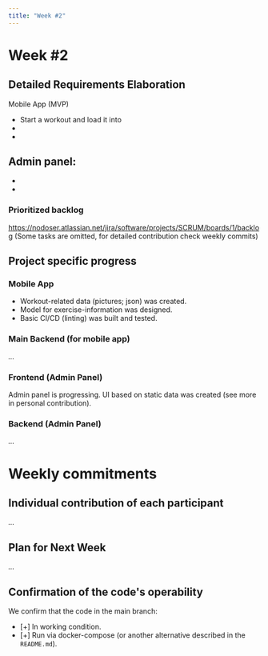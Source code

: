 ```yaml
---
title: "Week #2"
---
```


# **Week #2**

## Detailed Requirements Elaboration

Mobile App (MVP)
- Start a workout and load it into 
- 
- 

Admin panel:
-
-
-

### Prioritized backlog

https://nodoser.atlassian.net/jira/software/projects/SCRUM/boards/1/backlog
(Some tasks are omitted, for detailed contribution check weekly commits)

## Project specific progress

### Mobile App

- Workout-related data (pictures; json) was created.
- Model for exercise-information was designed. 
- Basic CI/CD (linting) was built and tested. 

### Main Backend (for mobile app)

*...*

### Frontend (Admin Panel)

Admin panel is progressing.
UI based on static data was created (see more in personal contribution).

### Backend (Admin Panel)

*...*

# Weekly commitments

## Individual contribution of each participant

*...*

## Plan for Next Week

*...*

## Confirmation of the code's operability

We confirm that the code in the main branch:
- [+] In working condition.
- [+] Run via docker-compose (or another alternative described in the `README.md`).